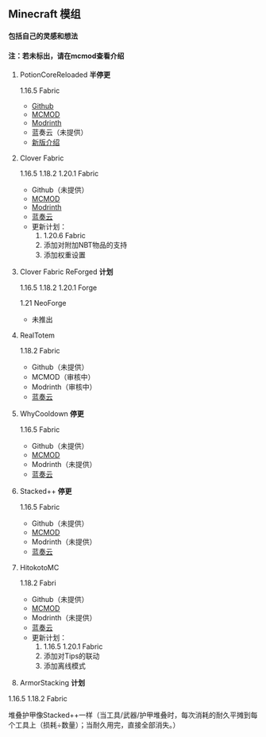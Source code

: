 ## Minecraft 模组

#### 包括自己的灵感和想法
#### 注：若未标出，请在mcmod查看介绍
1. PotionCoreReloaded **半停更**

   1.16.5 Fabric
   - [Github](https://github.com/OranPie/PotionCoreReloaded)
   - [MCMOD](https://www.mcmod.cn/class/15616.html)
   - [Modrinth](https://modrinth.com/mod/potioncorereloaded)
   - 蓝奏云（未提供）
   - [新版介绍](https://gist.github.com/OranPie/d7ed93ba748ad14f65dc115f85c827df)

3. Clover Fabric

   1.16.5 1.18.2 1.20.1 Fabric
   - Github（未提供）
   - [MCMOD](https://www.mcmod.cn/class/15861.html)
   - [Modrinth](https://modrinth.com/mod/cloverfabric)
   - [蓝奏云](https://orangepie.lanzout.com/b00tashh0d)
   - 更新计划：
     1. 1.20.6 Fabric
     2. 添加对附加NBT物品的支持
     3. 添加权重设置

4. Clover Fabric ReForged **计划**

   1.16.5 1.18.2 1.20.1 Forge

   1.21 NeoForge
   - 未推出

5. RealTotem 

   1.18.2 Fabric
   - Github（未提供）
   - MCMOD（审核中）
   - Modrinth（审核中）
   - [蓝奏云](https://orangepie.lanzout.com/iod0z2l0v2bi)
7. WhyCooldown **停更**

   1.16.5 Fabric
   - Github（未提供）
   - [MCMOD](https://www.mcmod.cn/class/15908.html)
   - Modrinth（未提供）
   - [蓝奏云](https://orangepie.lanzout.com/b00tasor5a)

8. Stacked++ **停更**

   1.16.5 Fabric
   - Github（未提供）
   - [MCMOD](https://www.mcmod.cn/class/15928.html)
   - Modrinth（未提供）
   - [蓝奏云](https://orangepie.lanzout.com/b00tasrs2b)
  
9. HitokotoMC 

   1.18.2 Fabri
   - Github（未提供）
   - [MCMOD](https://www.mcmod.cn/class/16449.html)
   - Modrinth（未提供）
   - [蓝奏云](https://orangepie.lanzout.com/b00tavyhsb)
   - 更新计划：
     1. 1.16.5 1.20.1 Fabric
     2. 添加对Tips的联动
     3. 添加离线模式
    
10. ArmorStacking **计划**

   1.16.5 1.18.2 Fabric
   
   堆叠护甲像Stacked++一样（当工具/武器/护甲堆叠时，每次消耗的耐久平摊到每个工具上（损耗÷数量）；当耐久用完，直接全部消失。）


